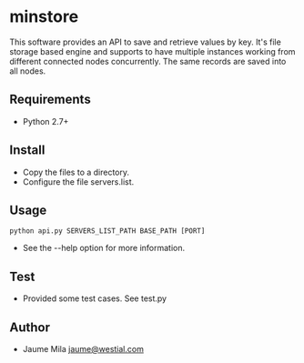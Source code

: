 minstore
========

This software provides an API to save and retrieve values by key. It's file
storage based engine and supports to have multiple instances working from
different connected nodes concurrently. The same records are saved into all
nodes.

Requirements
------------

* Python 2.7+

Install
-------

* Copy the files to a directory.
* Configure the file servers.list.

Usage
-----

`python api.py SERVERS_LIST_PATH BASE_PATH [PORT]`

* See the --help option for more information.

Test
----

* Provided some test cases. See test.py

Author
------

* Jaume Mila <jaume@westial.com>